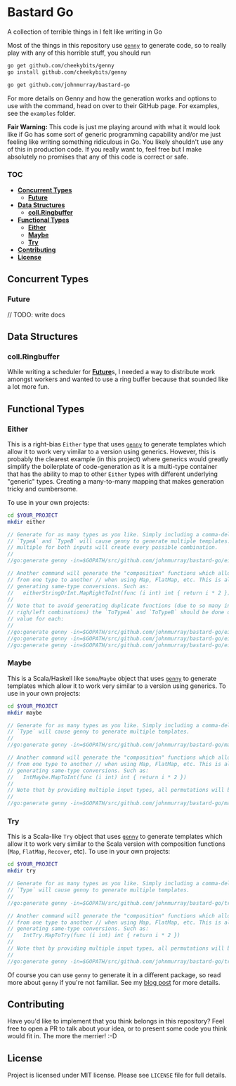 # Bastard Go

A collection of terrible things in I felt like writing in Go

Most of the things in this repository use [`genny`][github_genny] to generate code, so to really play with
any of this horrible stuff, you should run

```bash
go get github.com/cheekybits/genny
go install github.com/cheekybits/genny

go get github.com/johnmurray/bastard-go
```

For more details on Genny and how the generation works and options to use with the command, head on over
to their GitHub page. For examples, see the `examples` folder.

__Fair Warning:__ This code is just me playing around with what it would look like if Go has some sort of
generic programming capability and/or me just feeling like writing something ridiculous in Go. You likely
shouldn't use any of this in production code. If you really want to, feel free but I make absolutely no
promises that any of this code is correct or safe.

### TOC

  * [__Concurrent Types__](#concurrent-types)
    * [__Future__](#future)
  * [__Data Structures__](#data-structures)
    * [__coll.Ringbuffer__](#collringbuffer)
  * [__Functional Types__](#functional-types)
    * [__Either__](#either)
    * [__Maybe__](#maybe)
    * [__Try__](#try)
  * [__Contributing__](#contributing)
  * [__License__](#license)


## Concurrent Types

### Future

// TODO: write docs

## Data Structures

### coll.Ringbuffer

While writing a scheduler for [__Future__](#future)s, I needed a way to distribute work amongst workers and
wanted to use a ring buffer because that sounded like a lot more fun. 

## Functional Types

### Either

This is a right-bias `Either` type that uses [`genny`][github_genny] to generate templates which allow it to work
very vimilar to a version using generics. However, this is probably the clearest example (in this project) where
generics would greatly simplify the boilerplate of code-generation as it is a multi-type container that has the
ability to map to other `Either` types with different underlying "generic" types. Creating a many-to-many mapping
that makes generation tricky and cumbersome.

To use in your own projects:

```bash
cd $YOUR_PROJECT
mkdir either
```

```go
// Generate for as many types as you like. Simply including a comma-delimited list for
// `TypeA` and `TypeB` will cause genny to generate multiple templates. Note that providing
// multiple for both inputs will create every possible combination.
//
//go:generate genny -in=$GOPATH/src/github.com/johnmurray/bastard-go/either/either_base.go -out=either/either_base.go gen "TypeA=int,string,bool TypeB=int,string,bool"

// Another command will generate the "composition" functions which allow you to convert
// from one type to another // when using Map, FlatMap, etc. This is also necessary for
// generating same-type conversions. Such as:
//   eitherStringOrInt.MapRightToInt(func (i int) int { return i * 2 })
//
// Note that to avoid generating duplicate functions (due to so many input types and overlapping
// righ/left combinations) the `ToTypeA` and `ToTypeB` should be done one at a time, using the same
// value for each:
//
//go:generate genny -in=$GOPATH/src/github.com/johnmurray/bastard-go/either/either_compose_1.go -out=either/either_compose.go gen "FromTypeA=int,string,bool FromTypeB=int,string,bool ToTypeA=int ToTypeB=int"
//go:generate genny -in=$GOPATH/src/github.com/johnmurray/bastard-go/either/either_compose_2.go -out=either/either_compose.go gen "FromTypeA=int,string,bool FromTypeB=int,string,bool ToTypeA=string ToTypeB=string"
//go:generate genny -in=$GOPATH/src/github.com/johnmurray/bastard-go/either/either_compose_3.go -out=either/either_compose.go gen "FromTypeA=int,string,bool FromTypeB=int,string,bool ToTypeA=bool ToTypeB=bool"
```

### Maybe

This is a Scala/Haskell like `Some`/`Maybe` object that uses [`genny`][github_genny] to generate templates which
allow it to work very similar to a version using generics. To use in your own projects:

```bash
cd $YOUR_PROJECT
mkdir maybe
```

```go
// Generate for as many types as you like. Simply including a comma-delimited list for
// `Type` will cause genny to generate multiple templates.
//
//go:generate genny -in=$GOPATH/src/github.com/johnmurray/bastard-go/maybe/maybe_base.go -out=maybe/maybe_base.go gen "Type=int,string,bool"

// Another command will generate the "composition" functions which allow you to convert
// from one type to another // when using Map, FlatMap, etc. This is also necessary for
// generating same-type conversions. Such as:
//   IntMaybe.MapToInt(func (i int) int { return i * 2 })
//
// Note that by providing multiple input types, all permutations will be generated.
//
//go:generate genny -in=$GOPATH/src/github.com/johnmurray/bastard-go/maybe/maybe_compose.go -out=maybe/maybe_compose.go gen "FromType=int,string,bool ToType=int,string,bool"
```


### Try

This is a Scala-like `Try` object that uses [`genny`][github_genny] to generate templates which allow it to
work very similar to the Scala version with composition functions (`Map`, `FlatMap`, `Recover`, etc). To use
in your own projects:

```bash
cd $YOUR_PROJECT
mkdir try
```

```go
// Generate for as many types as you like. Simply including a comma-delimited list for
// `Type` will cause genny to generate multiple templates.
//
//go:generate genny -in=$GOPATH/src/github.com/johnmurray/bastard-go/try/try_base.go -out=try/try_base.go gen "Type=int,string,bool"

// Another command will generate the "composition" functions which allow you to convert
// from one type to another // when using Map, FlatMap, etc. This is also necessary for
// generating same-type conversions. Such as:
//   IntTry.MapToTry(func (i int) int { return i * 2 })
//
// Note that by providing multiple input types, all permutations will be generated.
//
//go:generate genny -in=$GOPATH/src/github.com/johnmurray/bastard-go/try/try_compose.go -out=try/try_compose.go gen "FromType=int,string,bool ToType=int,string,bool"
```

Of course you can use `genny` to generate it in a different package, so read more about `genny` if you're not familiar.
See my [blog post][johnmurray_io] for more details.


## Contributing

Have you'd like to implement that you think belongs in this repository? Feel free to open a PR to talk about
your idea, or to present some code you think would fit in. The more the merrier! :-D

## License

Project is licensed under MIT license. Please see `LICENSE` file for full details.


  [github_genny]: https://github.com/cheekybits/genny
  [johnmurray_io]: http://www.johnmurray.io/log/2017/11/27/Go-Try.html
